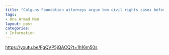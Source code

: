 ```yaml
---
title: "Calguns Foundation attorneys argue two civil rights cases before the Ninth Circuit"
tags:
- One Armed Man
layout: post
categories:
- Information
---
```


https://youtu.be/FgQVP5jQACQ?t=1h16m50s